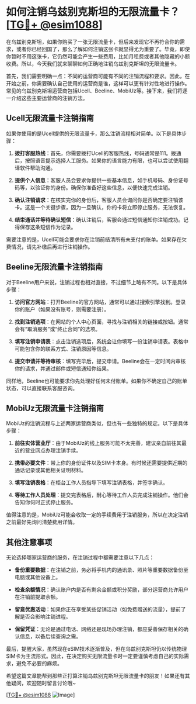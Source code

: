 # 如何注销乌兹别克斯坦的无限流量卡？[[TG💪+ @esim1088](https://t.me/s/esim1088)]

在乌兹别克斯坦，如果你购买了一张无限流量卡，但后来发现它不再符合你的需求，或者你已经回国了，那么了解如何注销这张卡就显得尤为重要了。毕竟，即使你暂时不用这张卡，它仍然可能会产生一些费用，比如月租费或者其他隐藏的小额收费。所以，今天我们就来聊聊如何正确地注销乌兹别克斯坦的无限流量卡。

首先，我们需要明确一点：不同的运营商可能有不同的注销流程和要求。因此，在开始之前，你需要确认自己使用的运营商是谁，这样可以更有针对性地进行操作。常见的乌兹别克斯坦运营商包括Ucell、Beeline、MobiUz等。接下来，我们将逐一介绍这些主要运营商的注销方法。

## Ucell无限流量卡注销指南

如果你使用的是Ucell提供的无限流量卡，那么注销流程相对简单。以下是具体步骤：

1. **拨打客服热线**：首先，你需要拨打Ucell的客服热线，号码通常是111。拨通后，按照语音提示选择人工服务。如果你的语言能力有限，也可以尝试使用翻译软件帮助沟通。

2. **提供个人信息**：客服人员会要求你提供一些基本信息，如手机号码、身份证号码等，以验证你的身份。确保你准备好这些信息，以便快速完成注销。

3. **确认注销请求**：在核实完你的身份后，客服人员会询问你是否确定要注销该卡。这是一个关键步骤，因为一旦确认，你的卡将立即停止服务，无法恢复。

4. **结束通话并等待确认短信**：确认注销后，客服会通过短信通知你注销成功。记得保存这条短信作为记录。

需要注意的是，Ucell可能会要求你在注销前结清所有未支付的账单。如果存在欠费情况，请先补缴后再进行注销操作。

## Beeline无限流量卡注销指南

对于Beeline用户来说，注销过程也相对直接，不过细节上略有不同。以下是具体步骤：

1. **访问官方网站**：打开Beeline的官方网站，通常可以通过搜索引擎找到。登录你的账户（如果没有账号，则需要注册）。

2. **找到注销选项**：在网站的个人中心页面，寻找与注销相关的链接或按钮。通常会有“取消服务”或“终止合同”的选项。

3. **填写注销申请表**：点击注销选项后，系统会让你填写一份注销申请表。表格中可能包含你的联系方式、注销原因等信息。

4. **提交申请并等待审核**：填写完毕后，提交申请。Beeline会在一定时间内审核你的请求，并通过邮件或短信通知你结果。

同样地，Beeline也可能要求你先处理好任何未付账单。如果你不确定自己的账单状态，可以直接联系客服咨询。

## MobiUz无限流量卡注销指南

MobiUz的注销流程与上述两家运营商类似，但也有一些独特的规定。以下是具体步骤：

1. **前往实体营业厅**：由于MobiUz的线上服务可能不太完善，建议亲自前往其最近的营业网点办理注销手续。

2. **携带必要文件**：带上你的身份证件以及SIM卡本身。有时候还需要提供近期的通话记录或其他相关证明材料。

3. **填写注销表格**：在柜台工作人员指导下填写注销表格，并签字确认。

4. **等待工作人员处理**：提交完表格后，耐心等待工作人员完成注销操作。他们会告知你何时正式停止服务。

值得注意的是，MobiUz可能会收取一定的手续费用于注销服务，所以在决定注销之前最好先询问清楚费用详情。

## 其他注意事项

无论选择哪家运营商的服务，在注销过程中都需要注意以下几点：

- **备份重要数据**：在注销之前，务必将手机内的通讯录、照片等重要数据备份至电脑或其他设备上。
  
- **检查余额情况**：确认账户内是否有剩余金额或积分奖励，部分运营商允许用户在注销前提取余额。

- **留意优惠活动**：如果你正在享受某些促销活动（如免费赠送的流量），提前了解是否会影响注销进程。

- **保留凭证**：无论是通过电话、网络还是现场办理注销，都应妥善保存相关的确认信息，以备后续查询之需。

最后，提醒大家，虽然现在eSIM技术逐渐普及，但在乌兹别克斯坦仍以传统物理SIM卡为主流形式。因此，在决定购买无限流量卡时一定要谨慎考虑自己的实际需求，避免不必要的麻烦。

希望这篇文章能帮到那些正打算注销乌兹别克斯坦无限流量卡的朋友！如果还有其他疑问，欢迎随时留言讨论哦~ 

[[TG💪+ @esim1088](https://t.me/s/esim1088) ![Image](https://i.postimg.cc/4NQfJmqS/Snipaste-2025-05-13-00-14-12.png)]